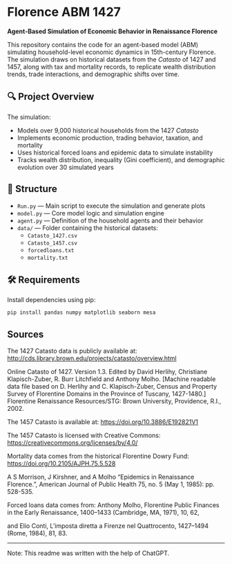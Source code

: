 # Florence ABM 1427

**Agent-Based Simulation of Economic Behavior in Renaissance Florence**

This repository contains the code for an agent-based model (ABM) simulating household-level economic dynamics in 15th-century Florence. The simulation draws on historical datasets from the *Catasto* of 1427 and 1457, along with tax and mortality records, to replicate wealth distribution trends, trade interactions, and demographic shifts over time.

## 🔍 Project Overview

The simulation:
- Models over 9,000 historical households from the 1427 *Catasto*
- Implements economic production, trading behavior, taxation, and mortality
- Uses historical forced loans and epidemic data to simulate instability
- Tracks wealth distribution, inequality (Gini coefficient), and demographic evolution over 30 simulated years

## 📂 Structure

- `Run.py` — Main script to execute the simulation and generate plots
- `model.py` — Core model logic and simulation engine
- `agent.py` — Definition of the household agents and their behavior
- `data/` — Folder containing the historical datasets:
  - `Catasto_1427.csv`
  - `Catasto_1457.csv`
  - `forcedloans.txt`
  - `mortality.txt`

## 🛠️ Requirements

Install dependencies using pip:

```bash
pip install pandas numpy matplotlib seaborn mesa
```

## Sources

The 1427 Catasto data is publicly available at: http://cds.library.brown.edu/projects/catasto/overview.html

Online Catasto of 1427. Version 1.3. Edited by David Herlihy, Christiane Klapisch-Zuber, R. Burr Litchfield and Anthony Molho. [Machine readable data file based on D. Herlihy and C. Klapisch-Zuber, Census and Property Survey of Florentine Domains in the Province of Tuscany, 1427-1480.] Florentine Renaissance Resources/STG: Brown University, Providence, R.I., 2002.

The 1457 Catasto is available at: https://doi.org/10.3886/E192821V1

The 1457 Catasto is licensed with Creative Commons: https://creativecommons.org/licenses/by/4.0/

Mortality data comes from the historical Florentine Dowry Fund: https://doi.org/10.2105/AJPH.75.5.528

A S Morrison, J Kirshner, and A Molho “Epidemics in Renaissance Florence.”, American Journal of Public Health 75, no. 5 (May 1, 1985): pp. 528-535.

Forced loans data comes from: Anthony Molho, Florentine Public Finances in the Early Renaissance, 1400–1433 (Cambridge, MA, 1971), 10, 62, 

and Elio Conti, L’imposta diretta a Firenze nel Quattrocento,
1427–1494 (Rome, 1984), 81, 83.

---
Note: This readme was written with the help of ChatGPT.
